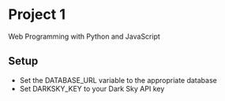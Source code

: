 # Project 1

Web Programming with Python and JavaScript


## Setup
* Set the DATABASE_URL variable to the appropriate database
* Set DARKSKY_KEY to your Dark Sky API key
